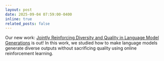 ```yaml
---
layout: post
date: 2025-09-04 07:59:00-0400
inline: true
related_posts: false
---
```


Our new work: [Jointly Reinforcing Diversity and Quality in Language Model Generations](https://arxiv.org/abs/2509.02534) is out! In this work, we studied how to make language models generate diverse outputs without sacrificing quality using online reinforcement learning.

